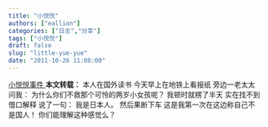```yaml
---
title: "小悦悦"
authors: ["eallion"]
categories: ["日志","分享"]
tags: ["小悦悦"]
draft: false
slug: "little-yue-yue"
date: "2011-10-26 11:08:00"
---
```


<a href="https://zh.wikipedia.org/zh-hans/% E5% B0%8F% E6%82% A6% E6%82% A6% E4% BA%8B% E4% BB% B6" target="_blank"> 小悦悦事件 </a>
<strong > 本文转载：</strong>
本人在国外读书
今天早上在地铁上看报纸
旁边一老太太问我：
为什么你们不救那个可怜的两岁小女孩呢？
我顿时就楞了半天
实在找不到借口解释
说了一句：
我是日本人。
然后果断下车
这是我第一次在这边称自己不是国人！
你们能理解这种感觉么？
